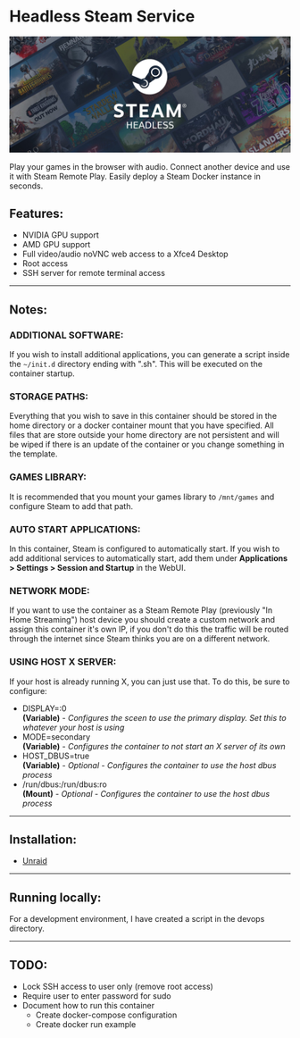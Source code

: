 # Headless Steam Service

![](./images/banner.jpg)

Play your games in the browser with audio. Connect another device and use it with Steam Remote Play. Easily deploy a Steam Docker instance in seconds.

## Features:
- NVIDIA GPU support
- AMD GPU support
- Full video/audio noVNC web access to a Xfce4 Desktop
- Root access
- SSH server for remote terminal access


---
## Notes:

### ADDITIONAL SOFTWARE:
If you wish to install additional applications, you can generate a script inside the `~/init.d` directory ending with ".sh".
This will be executed on the container startup.

### STORAGE PATHS:
Everything that you wish to save in this container should be stored in the home directory or a docker container mount that you have specified. 
All files that are store outside your home directory are not persistent and will be wiped if there is an update of the container or you change something in the template.

### GAMES LIBRARY:
It is recommended that you mount your games library to `/mnt/games` and configure Steam to add that path.

### AUTO START APPLICATIONS:
In this container, Steam is configured to automatically start. If you wish to add additional services to automatically start, 
add them under **Applications > Settings > Session and Startup** in the WebUI.

### NETWORK MODE:
If you want to use the container as a Steam Remote Play (previously "In Home Streaming") host device you should create a custom network and assign this container it's own IP, if you don't do this the traffic will be routed through the internet since Steam thinks you are on a different network.

### USING HOST X SERVER:
If your host is already running X, you can just use that. To do this, be sure to configure:
  - DISPLAY=:0    
    **(Variable)** - *Configures the sceen to use the primary display. Set this to whatever your host is using*
  - MODE=secondary    
    **(Variable)** - *Configures the container to not start an X server of its own*
  - HOST_DBUS=true    
    **(Variable)** - *Optional - Configures the container to use the host dbus process*
  - /run/dbus:/run/dbus:ro    
    **(Mount)**  - *Optional - Configures the container to use the host dbus process*


---
## Installation:
- [Unraid](./docs/unraid.md)


---
## Running locally:

For a development environment, I have created a script in the devops directory.


---
## TODO:
- Lock SSH access to user only (remove root access)
- Require user to enter password for sudo
- Document how to run this container
    - Create docker-compose configuration
    - Create docker run example
